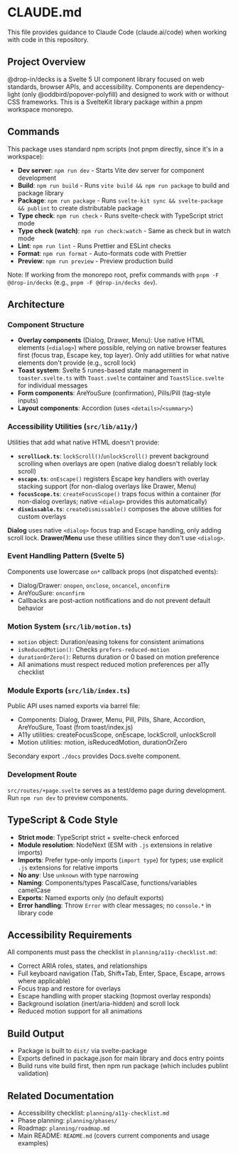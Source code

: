 # CLAUDE.md

This file provides guidance to Claude Code (claude.ai/code) when working with code in this repository.

## Project Overview

@drop-in/decks is a Svelte 5 UI component library focused on web standards, browser APIs, and accessibility. Components are dependency-light (only @oddbird/popover-polyfill) and designed to work with or without CSS frameworks. This is a SvelteKit library package within a pnpm workspace monorepo.

## Commands

This package uses standard npm scripts (not pnpm directly, since it's in a workspace):

- **Dev server**: `npm run dev` - Starts Vite dev server for component development
- **Build**: `npm run build` - Runs `vite build && npm run package` to build and package library
- **Package**: `npm run package` - Runs `svelte-kit sync && svelte-package && publint` to create distributable package
- **Type check**: `npm run check` - Runs svelte-check with TypeScript strict mode
- **Type check (watch)**: `npm run check:watch` - Same as check but in watch mode
- **Lint**: `npm run lint` - Runs Prettier and ESLint checks
- **Format**: `npm run format` - Auto-formats code with Prettier
- **Preview**: `npm run preview` - Preview production build

Note: If working from the monorepo root, prefix commands with `pnpm -F @drop-in/decks` (e.g., `pnpm -F @drop-in/decks dev`).

## Architecture

### Component Structure

- **Overlay components** (Dialog, Drawer, Menu): Use native HTML elements (`<dialog>`) where possible, relying on native browser features first (focus trap, Escape key, top layer). Only add utilities for what native elements don't provide (e.g., scroll lock)
- **Toast system**: Svelte 5 runes-based state management in `toaster.svelte.ts` with `Toast.svelte` container and `ToastSlice.svelte` for individual messages
- **Form components**: AreYouSure (confirmation), Pills/Pill (tag-style inputs)
- **Layout components**: Accordion (uses `<details>`/`<summary>`)

### Accessibility Utilities (`src/lib/a11y/`)

Utilities that add what native HTML doesn't provide:

- **`scrollLock.ts`**: `lockScroll()`/`unlockScroll()` prevent background scrolling when overlays are open (native dialog doesn't reliably lock scroll)
- **`escape.ts`**: `onEscape()` registers Escape key handlers with overlay stacking support (for non-dialog overlays like Drawer, Menu)
- **`focusScope.ts`**: `createFocusScope()` traps focus within a container (for non-dialog overlays; native `<dialog>` provides this automatically)
- **`dismissable.ts`**: `createDismissable()` composes the above utilities for custom overlays

**Dialog** uses native `<dialog>` focus trap and Escape handling, only adding scroll lock.
**Drawer/Menu** use these utilities since they don't use `<dialog>`.

### Event Handling Pattern (Svelte 5)

Components use lowercase `on*` callback props (not dispatched events):
- Dialog/Drawer: `onopen`, `onclose`, `oncancel`, `onconfirm`
- AreYouSure: `onconfirm`
- Callbacks are post-action notifications and do not prevent default behavior

### Motion System (`src/lib/motion.ts`)

- `motion` object: Duration/easing tokens for consistent animations
- `isReducedMotion()`: Checks `prefers-reduced-motion`
- `durationOrZero()`: Returns duration or 0 based on motion preference
- All animations must respect reduced motion preferences per a11y checklist

### Module Exports (`src/lib/index.ts`)

Public API uses named exports via barrel file:
- Components: Dialog, Drawer, Menu, Pill, Pills, Share, Accordion, AreYouSure, Toast (from toast/index.js)
- A11y utilities: createFocusScope, onEscape, lockScroll, unlockScroll
- Motion utilities: motion, isReducedMotion, durationOrZero

Secondary export `./docs` provides Docs.svelte component.

### Development Route

`src/routes/+page.svelte` serves as a test/demo page during development. Run `npm run dev` to preview components.

## TypeScript & Code Style

- **Strict mode**: TypeScript strict + svelte-check enforced
- **Module resolution**: NodeNext (ESM with `.js` extensions in relative imports)
- **Imports**: Prefer type-only imports (`import type`) for types; use explicit `.js` extensions for relative imports
- **No any**: Use `unknown` with type narrowing
- **Naming**: Components/types PascalCase, functions/variables camelCase
- **Exports**: Named exports only (no default exports)
- **Error handling**: Throw `Error` with clear messages; no `console.*` in library code

## Accessibility Requirements

All components must pass the checklist in `planning/a11y-checklist.md`:
- Correct ARIA roles, states, and relationships
- Full keyboard navigation (Tab, Shift+Tab, Enter, Space, Escape, arrows where applicable)
- Focus trap and restore for overlays
- Escape handling with proper stacking (topmost overlay responds)
- Background isolation (inert/aria-hidden) and scroll lock
- Reduced motion support for all animations

## Build Output

- Package is built to `dist/` via svelte-package
- Exports defined in package.json for main library and docs entry points
- Build runs vite build first, then npm run package (which includes publint validation)

## Related Documentation

- Accessibility checklist: `planning/a11y-checklist.md`
- Phase planning: `planning/phases/`
- Roadmap: `planning/roadmap.md`
- Main README: `README.md` (covers current components and usage examples)
